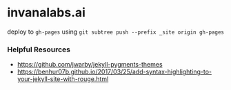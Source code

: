 # invanalabs.ai


deploy to `gh-pages` using `git subtree push --prefix _site origin gh-pages`

### Helpful Resources
- https://github.com/jwarby/jekyll-pygments-themes
- https://benhur07b.github.io/2017/03/25/add-syntax-highlighting-to-your-jekyll-site-with-rouge.html
